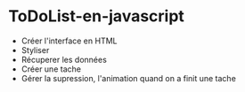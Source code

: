 # ToDoList-en-javascript

- Créer l'interface en HTML
- Styliser
- Récuperer les données
- Créer une tache
- Gérer la supression, l'animation quand on a finit une tache
